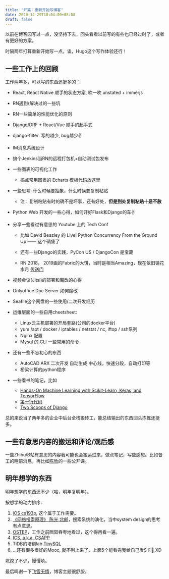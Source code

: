 ```yaml
---
title: "开篇：重新开始写博客"
date: 2020-12-29T10:04:09+08:00
draft: false
---
```


以前在博客园写过一点，没坚持下去，回头看看以前写的有些也已经过时了，或者有更好的方案。

时隔两年打算重新开始写一点，诶，Hugo这个写作体验还行！

## 一些工作上的回顾

工作两年多，可以写的东西还挺多的：

- React, React Native 顺手的状态方案, 吹一吹 unstated + immerjs
- RN遇到/解决过的一些坑 
- RN一些简单的性能优化的原则
- Django/DRF + React/Vue 顺手的起手式
- django-filter: 写的越少, bug越少✌️
- IM消息系统设计
- 搞个Jenkins当RN的远程打包机+自动测试包发布
- 一些图表的可视化工作 
    - 搞点常用图表的 Echarts 模板代码放这里
- 一些思考: 什么时候要抽象，什么时候要复制粘贴
    - 注：复制粘贴有时的确不是坏事，还有好处，**但是到处复制粘贴十恶不赦**
- Python Web 开发的一些心得，如何开好Flask和Django的车✌️

- 分享一些看过有意思的 Youtube 上的 Tech Conf
    - 比如 David Beazley 的 Live! Python Concurrency From the Ground Up —— 这个碉堡了
      
    - 还有一些Django的实践，PyCon US / DjangoCon 是宝藏
    
    - RN 2018， 2019画的Fabric的大饼，当时是相当Amazing，现在依旧镜花水月 [传送门](https://github.com/react-native-community/discussions-and-proposals/issues/4)

- 视频会议(Jitsi)的部署和魔改的心得
- Onlyoffice Doc Server 如何魔改
- Seafile这个网盘的一些使用/二次开发经历

- 运维层面的一些自用cheetsheet:
    - Linux云主机部署的开局套路(公司的docker平台)
    - yum /apt / docker / iptables / netstat / nc, iftop / ssh系列
    - Nginx 配置
    - Mysql 的 CLI 一些常用的命令

- 还有一些不忘初心的东西 
    - AutoCAD ARX 二次开发 自动生成 中心线，快速分段，自动打印等
    - 桥梁计算的python程序

- 一些看书的笔记，比如
    - [Hands-On Machine Learning with Scikit-Learn, Keras, and TensorFlow](https://www.amazon.com/Hands-Machine-Learning-Scikit-Learn-TensorFlow/dp/1492032646)
    - [第一行代码](https://item.jd.com/12832130.html)
    - [Two Scoops of Django](https://www.amazon.com/Two-Scoops-Django-1-11-Practices/dp/0692915729)

总的来说当了两年多的企业中后台全栈搬砖工，能总结输出的东西回头拣拣还挺多。

## 一些有意思内容的搬运和评论/观后感

一些Zhihu/B站有意思的内容我可能也会搬运过来，做点笔记，写些感想。比如督工的睡前消息，再比如[陈欣](https://space.bilibili.com/525971445)的一些公开课。

## 明年想学的东西

明年想学的东西还不少（哈，明年复明年）。  

按想学的动力排序:
1. [iOS cs193p](https://cs193p.sites.stanford.edu/), 这个属于工作需要。
2. [《网络搜索原理》 陈光,北邮](https://www.bilibili.com/video/av67367419/)，搜索系统的演化，当中system design的思考有点意思。
3. [OSTEP](http://pages.cs.wisc.edu/~remzi/OSTEP/)，工作之前囫囵吞枣地看过，这个得再看一遍。
4. [ICS, a.k.a. CSAPP](https://ipads.se.sjtu.edu.cn/courses/ics/schedule.shtml)
5. TiDB的培训lab [TinySQL](https://github.com/tidb-incubator/tinysql)
6. ...还有很多很好的Mooc, 就不列上来了，上面5个能看完我给自己发S卡🛫 XD️

坑挖了不少，慢慢填。

最后鸣谢一下[飞雪无情](https://www.flysnow.org/)，博客主题很舒服。
